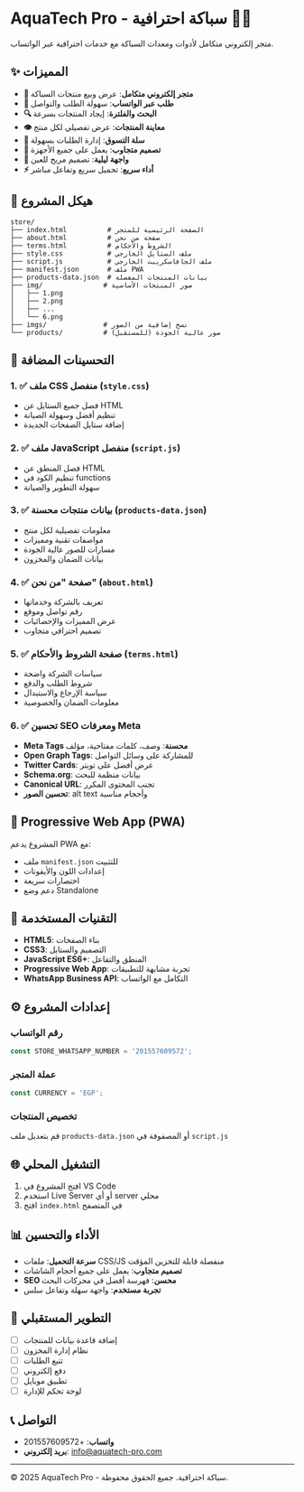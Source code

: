 # AquaTech Pro - سباكة احترافية 🔧💧

متجر إلكتروني متكامل لأدوات ومعدات السباكة مع خدمات احترافية عبر الواتساب.

## ✨ المميزات

- **🛒 متجر إلكتروني متكامل**: عرض وبيع منتجات السباكة
- **📱 طلب عبر الواتساب**: سهولة الطلب والتواصل 
- **🔍 البحث والفلترة**: إيجاد المنتجات بسرعة
- **👁️ معاينة المنتجات**: عرض تفصيلي لكل منتج
- **🛒 سلة التسوق**: إدارة الطلبات بسهولة
- **📱 تصميم متجاوب**: يعمل على جميع الأجهزة
- **🌙 واجهة ليلية**: تصميم مريح للعين
- **⚡ أداء سريع**: تحميل سريع وتفاعل مباشر

## 📁 هيكل المشروع

```
store/
├── index.html          # الصفحة الرئيسية للمتجر
├── about.html          # صفحة من نحن  
├── terms.html          # الشروط والأحكام
├── style.css           # ملف الستايل الخارجي
├── script.js           # ملف الجافاسكريبت الخارجي
├── manifest.json       # ملف PWA
├── products-data.json  # بيانات المنتجات المفصلة
├── img/               # صور المنتجات الأساسية
│   ├── 1.png
│   ├── 2.png
│   ├── ...
│   └── 6.png
├── imgs/              # نسخ إضافية من الصور
└── products/          # صور عالية الجودة (للمستقبل)
```

## 🚀 التحسينات المضافة

### 1. ✅ ملف CSS منفصل (`style.css`)
- فصل جميع الستايل عن HTML
- تنظيم أفضل وسهولة الصيانة
- إضافة ستايل الصفحات الجديدة

### 2. ✅ ملف JavaScript منفصل (`script.js`)  
- فصل المنطق عن HTML
- تنظيم الكود في functions
- سهولة التطوير والصيانة

### 3. ✅ بيانات منتجات محسنة (`products-data.json`)
- معلومات تفصيلية لكل منتج
- مواصفات تقنية ومميزات
- مسارات للصور عالية الجودة
- بيانات الضمان والمخزون

### 4. ✅ صفحة "من نحن" (`about.html`)
- تعريف بالشركة وخدماتها
- رقم تواصل وموقع
- عرض المميزات والإحصائيات
- تصميم احترافي متجاوب

### 5. ✅ صفحة الشروط والأحكام (`terms.html`)
- سياسات الشركة واضحة
- شروط الطلب والدفع
- سياسة الإرجاع والاستبدال
- معلومات الضمان والخصوصية

### 6. ✅ تحسين SEO ومعرفات Meta
- **Meta Tags محسنة**: وصف، كلمات مفتاحية، مؤلف
- **Open Graph Tags**: للمشاركة على وسائل التواصل
- **Twitter Cards**: عرض أفضل على تويتر  
- **Schema.org**: بيانات منظمة للبحث
- **Canonical URL**: تجنب المحتوى المكرر
- **تحسين الصور**: alt text وأحجام مناسبة

## 📱 Progressive Web App (PWA)

المشروع يدعم PWA مع:
- ملف `manifest.json` للتثبيت
- إعدادات اللون والأيقونات
- اختصارات سريعة
- دعم وضع Standalone

## 🔧 التقنيات المستخدمة

- **HTML5**: بناء الصفحات
- **CSS3**: التصميم والستايل
- **JavaScript ES6+**: المنطق والتفاعل
- **Progressive Web App**: تجربة مشابهة للتطبيقات
- **WhatsApp Business API**: التكامل مع الواتساب

## ⚙️ إعدادات المشروع

### رقم الواتساب
```javascript
const STORE_WHATSAPP_NUMBER = '201557609572';
```

### عملة المتجر
```javascript
const CURRENCY = 'EGP';
```

### تخصيص المنتجات
قم بتعديل ملف `products-data.json` أو المصفوفة في `script.js`

## 🌐 التشغيل المحلي

1. افتح المشروع في VS Code
2. استخدم Live Server أو أي server محلي
3. افتح `index.html` في المتصفح

## 📊 الأداء والتحسين

- **سرعة التحميل**: ملفات CSS/JS منفصلة قابلة للتخزين المؤقت
- **تصميم متجاوب**: يعمل على جميع أحجام الشاشات  
- **SEO محسن**: فهرسة أفضل في محركات البحث
- **تجربة مستخدم**: واجهة سهلة وتفاعل سلس

## 🔄 التطوير المستقبلي

- [ ] إضافة قاعدة بيانات للمنتجات
- [ ] نظام إدارة المخزون
- [ ] تتبع الطلبات
- [ ] دفع إلكتروني
- [ ] تطبيق موبايل
- [ ] لوحة تحكم للإدارة

## 📞 التواصل

- **واتساب**: +201557609572
- **بريد إلكتروني**: info@aquatech-pro.com

---

© 2025 AquaTech Pro - سباكة احترافية. جميع الحقوق محفوظة.
